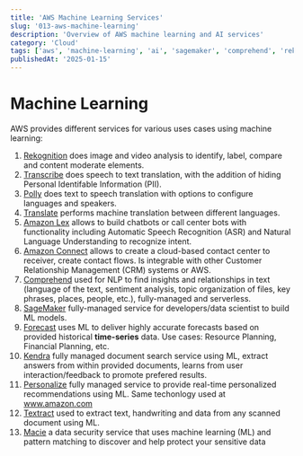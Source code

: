 ```yaml
---
title: 'AWS Machine Learning Services'
slug: '013-aws-machine-learning'
description: 'Overview of AWS machine learning and AI services'
category: 'Cloud'
tags: ['aws', 'machine-learning', 'ai', 'sagemaker', 'comprehend', 'rekognition']
publishedAt: '2025-01-15'
---
```


# Machine Learning

AWS provides different services for various uses cases using machine learning:

1. [Rekognition](https://aws.amazon.com/rekognition/) does image and video analysis to identify, label, compare and content moderate elements.
2. [Transcribe](https://aws.amazon.com/transcribe/) does speech to text translation, with the addition of hiding Personal Identifable Information (PII).
3. [Polly](https://aws.amazon.com/polly/) does text to speech translation with options to configure languages and speakers.
4. [Translate](https://aws.amazon.com/translate/) performs machine translation between different languages.
5. [Amazon Lex](https://aws.amazon.com/lex/) allows to build chatbots or call center bots with functionality including Automatic Speech Recognition (ASR) and Natural Language Understanding to recognize intent.
6. [Amazon Connect](https://aws.amazon.com/connect/) allows to create a cloud-based contact center to receiver, create contact flows. Is integrable with other Customer Relationship Management (CRM) systems or AWS.
7. [Comprehend](https://aws.amazon.com/comprehend/) used for NLP to find insights and relationships in text (language of the text, sentiment analysis, topic organization of files, key phrases, places, people, etc.), fully-managed and serverless.
8. [SageMaker](https://aws.amazon.com/sagemaker/) fully-managed service for developers/data scientist to build ML models.
9. [Forecast](https://aws.amazon.com/forecast/) uses ML to deliver highly accurate forecasts based on provided historical **time-series** data. Use cases: Resource Planning, Financial Planning, etc.
10. [Kendra](https://aws.amazon.com/kendra/) fully managed document search service using ML, extract answers from within provided documents, learns from user interaction/feedback to promote prefered results.
11. [Personalize](https://aws.amazon.com/personalize/) fully managed service to provide real-time personalized recommendations using ML. Same techonlogy used at www.amazon.com
12. [Textract](https://aws.amazon.com/textract/) used to extract text, handwriting and data from any scanned document using ML.
13. [Macie](https://aws.amazon.com/macie/) a data security service that uses machine learning (ML) and pattern matching to discover and help protect your sensitive data
